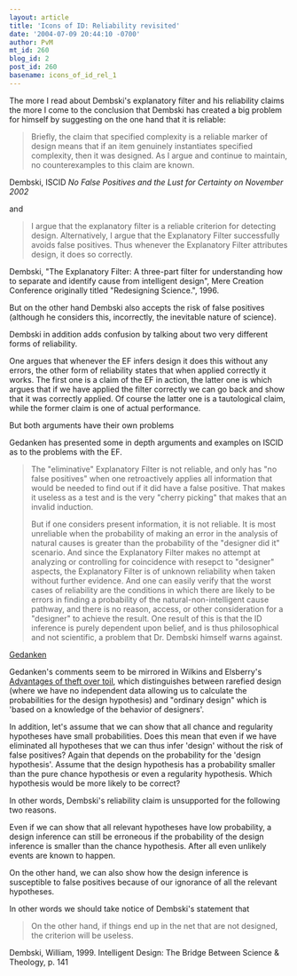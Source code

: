 ```yaml
---
layout: article
title: 'Icons of ID: Reliability revisited'
date: '2004-07-09 20:44:10 -0700'
author: PvM
mt_id: 260
blog_id: 2
post_id: 260
basename: icons_of_id_rel_1
---
```

The more I read about Dembski's explanatory filter and his reliability claims the more I come to the conclusion that Dembski has created a big problem for himself by suggesting on the one hand that it is reliable:

> Briefly, the claim that specified complexity is a reliable marker of design means that if an item genuinely instantiates specified complexity, then it was designed. As I argue and continue to maintain, no counterexamples to this claim are known.

Dembski, ISCID _No False Positives and the Lust for Certainty on November 2002_

and

> I argue that the explanatory filter is a reliable criterion for detecting design. Alternatively, I argue that the Explanatory Filter successfully avoids false positives. Thus whenever the Explanatory Filter attributes design, it does so correctly.

Dembski,  "The Explanatory Filter: A three-part filter for understanding how to separate and identify cause from intelligent design", Mere Creation Conference originally titled "Redesigning Science.", 1996.

But on the other hand Dembski also accepts the risk of false positives (although he considers this, incorrectly, the inevitable nature of science). 

Dembski in addition adds confusion by talking about two very different forms of reliability. 

One argues that whenever the EF infers design it does this without any errors, the other form of reliability  states that when applied correctly it works. The first one is a claim of the EF in action, the latter one is which argues that if we have applied the filter correctly we can go back and show that it was correctly applied. Of course the latter one is a tautological claim, while the former claim is one of actual performance.

But both arguments have their own problems

Gedanken has presented some in depth arguments and examples on ISCID as to the problems with the EF. 

> The "eliminative" Explanatory Filter is not reliable, and only has "no false positives" when one retroactively applies all information that would be needed to find out if it did have a false positive. That makes it useless as a test and is the very "cherry picking" that makes that an invalid induction.
> 
> But if one considers present information, it is not reliable. It is most unreliable when the probability of making an error in the analysis of natural causes is greater than the probability of the "designer did it" scenario. And since the Explanatory Filter makes no attempt at analyzing or controlling for coincidence with resepct to "designer" aspects, the Explanatory Filter is of unknown reliability when taken without further evidence. And one can easily verify that the worst cases of reliability are the conditions in which there are likely to be errors in finding a probability of the natural-non-intelligent cause pathway, and there is no reason, access, or other consideration for a "designer" to achieve the result. One result of this is that the ID inference is purely dependent upon belief, and is thus philosophical and not scientific, a problem that Dr. Dembski himself warns against.

[Gedanken](http://www.arn.org/ubb/ultimatebb.php?ubb=get_topic;f=13;t=001417;p=2)

Gedanken's comments seem to be mirrored in Wilkins and Elsberry's  [Advantages of theft over toil](http://www.talkdesign.org/faqs/theftovertoil/theftovertoil.html), which distinguishes between rarefied design (where we have no independent data allowing us to calculate the probabilities for the design hypothesis) and "ordinary design" which is 'based on a knowledge of the behavior of designers'.

In addition, let's assume that we can show that all chance and regularity hypotheses have small probabilities. Does this mean that even if we have eliminated all hypotheses that we can thus infer 'design' without the risk of false positives? Again that depends on the probability for the 'design hypothesis'. Assume that the design hypothesis has a probability smaller than the pure chance hypothesis or even a regularity hypothesis. Which hypothesis would be more likely to be correct?

In other words, Dembski's reliability claim is unsupported for the following two reasons.

Even if we can show that all relevant hypotheses have low probability, a design inference can still be erroneous if the probability of the design inference is smaller than the chance hypothesis. After all even unlikely events are known to happen.

On the other hand, we can also show how the design inference is susceptible to false positives because of our ignorance of all the relevant hypotheses. 

In other words we should take notice of Dembski's statement that

> On the other hand, if things end up in the net that are not designed, the criterion will be useless.

Dembski, William, 1999. Intelligent Design: The Bridge Between Science & Theology, p. 141
